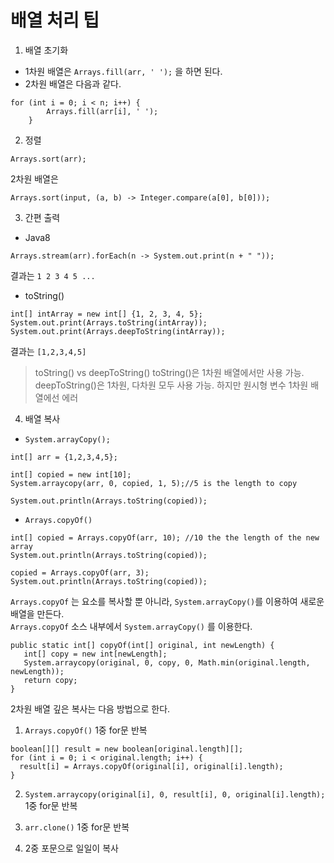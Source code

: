 # 배열 처리 팁  

1. 배열 초기화  
  - 1차원 배열은 ```Arrays.fill(arr, ' ');``` 을 하면 된다.
  - 2차원 배열은 다음과 같다.
  ```
  for (int i = 0; i < n; i++) {
          Arrays.fill(arr[i], ' ');
      }
  ```
2. 정렬
```
Arrays.sort(arr);
```

2차원 배열은  
```
Arrays.sort(input, (a, b) -> Integer.compare(a[0], b[0]));
```

3. 간편 출력  
- Java8
```
Arrays.stream(arr).forEach(n -> System.out.print(n + " "));
```
결과는 ```1 2 3 4 5 ...```
- toString()
```
int[] intArray = new int[] {1, 2, 3, 4, 5};
System.out.print(Arrays.toString(intArray));
System.out.print(Arrays.deepToString(intArray));
```
결과는 ```[1,2,3,4,5]```

> toString() vs deepToString()
> toString()은 1차원 배열에서만 사용 가능.
> deepToString()은 1차원, 다차원 모두 사용 가능. 하지만 원시형 변수 1차원 배열에선 에러

4. 배열 복사  
- ```System.arrayCopy();```
```
int[] arr = {1,2,3,4,5};

int[] copied = new int[10];
System.arraycopy(arr, 0, copied, 1, 5);//5 is the length to copy

System.out.println(Arrays.toString(copied));
```
- ```Arrays.copyOf()```
```
int[] copied = Arrays.copyOf(arr, 10); //10 the the length of the new array
System.out.println(Arrays.toString(copied));

copied = Arrays.copyOf(arr, 3);
System.out.println(Arrays.toString(copied));
```

`Arrays.copyOf` 는 요소를 복사할 뿐 아니라, `System.arrayCopy()`를 이용하여 새로운 배열을 만든다.  
`Arrays.copyOf` 소스 내부에서 `System.arrayCopy()` 를 이용한다.
```
public static int[] copyOf(int[] original, int newLength) {
   int[] copy = new int[newLength];
   System.arraycopy(original, 0, copy, 0, Math.min(original.length, newLength));
   return copy;
}
```

2차원 배열 깊은 복사는 다음 방법으로 한다.   
1. `Arrays.copyOf()` 1중 for문 반복
```
boolean[][] result = new boolean[original.length][];
for (int i = 0; i < original.length; i++) {
  result[i] = Arrays.copyOf(original[i], original[i].length);
}
```
2. `System.arraycopy(original[i], 0, result[i], 0, original[i].length);` 1중 for문 반복

3. `arr.clone()` 1중 for문 반복

3. 2중 포문으로 일일이 복사

